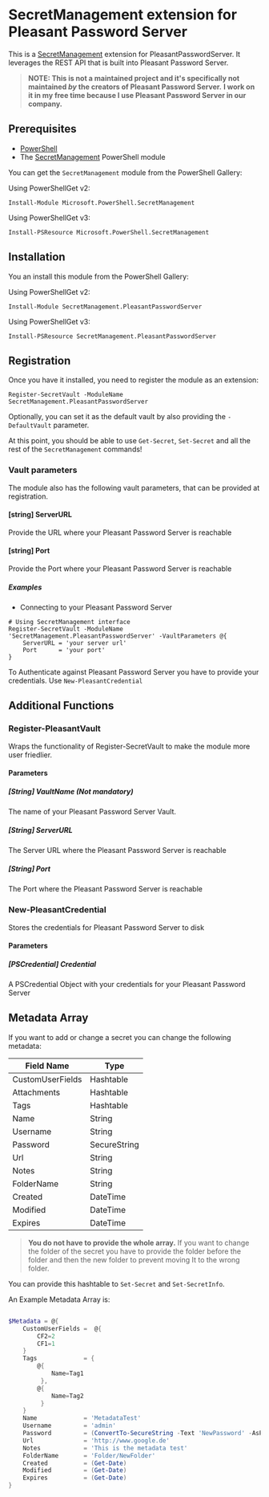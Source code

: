 # SecretManagement extension for Pleasant Password Server

This is a [SecretManagement](https://github.com/PowerShell/SecretManagement) extension for PleasantPasswordServer. It leverages the REST API that
is built into Pleasant Password Server.

> **NOTE: This is not a maintained project and it's specifically not maintained _by_ the creators of Pleasant Password Server.**
> **I work on it in my free time because I use Pleasant Password Server in our company.**

## Prerequisites

* [PowerShell](https://github.com/PowerShell/PowerShell)
* The [SecretManagement](https://github.com/PowerShell/SecretManagement) PowerShell module

You can get the `SecretManagement` module from the PowerShell Gallery:

Using PowerShellGet v2:

```pwsh
Install-Module Microsoft.PowerShell.SecretManagement
```

Using PowerShellGet v3:

```pwsh
Install-PSResource Microsoft.PowerShell.SecretManagement
```

## Installation

You an install this module from the PowerShell Gallery:

Using PowerShellGet v2:

```pwsh
Install-Module SecretManagement.PleasantPasswordServer
```

Using PowerShellGet v3:

```pwsh
Install-PSResource SecretManagement.PleasantPasswordServer
```

## Registration

Once you have it installed,
you need to register the module as an extension:

```pwsh
Register-SecretVault -ModuleName SecretManagement.PleasantPasswordServer
```

Optionally, you can set it as the default vault by also providing the
`-DefaultVault`
parameter.

At this point,
you should be able to use
`Get-Secret`, `Set-Secret`
and all the rest of the
`SecretManagement`
commands!

### Vault parameters

The module also has the following vault parameters, that can be provided at registration.

#### [string] ServerURL

Provide the URL where your Pleasant Password Server is reachable

#### [string] Port

Provide the Port where your Pleasant Password Server is reachable

##### Examples

* Connecting to your Pleasant Password Server

```pwsh
# Using SecretManagement interface
Register-SecretVault -ModuleName 'SecretManagement.PleasantPasswordServer' -VaultParameters @{
    ServerURL = 'your server url'
    Port      = 'your port'
}
```

To Authenticate against Pleasant Password Server you have to provide your
credentials. Use `New-PleasantCredential`

## Additional Functions

### Register-PleasantVault

Wraps the functionality of Register-SecretVault to make the module more user friedlier.

#### Parameters

##### [String] VaultName (Not mandatory)

The name of your Pleasant Password Server Vault.

##### [String] ServerURL

The Server URL where the Pleasant Password Server is reachable

##### [String] Port

The Port where the Pleasant Password Server is reachable

### New-PleasantCredential

Stores the credentials for Pleasant Password Server to disk

#### Parameters

##### [PSCredential] Credential

A PSCredential Object with your credentials for your Pleasant Password Server

## Metadata Array

If you want to add or change a secret you can change the following metadata:

| Field Name       | Type         |
| ---------------- | ------------ |
| CustomUserFields | Hashtable    |
| Attachments      | Hashtable    |
| Tags             | Hashtable    |
| Name             | String       |
| Username         | String       |
| Password         | SecureString |
| Url              | String       |
| Notes            | String       |
| FolderName       | String       |
| Created          | DateTime     |
| Modified         | DateTime     |
| Expires          | DateTime     |

> **You do not have to provide the whole array.**
> If you want to change the folder of the secret you have to provide
> the folder before the folder and then the new folder to prevent
> moving It to the wrong folder.

You can provide this hashtable to `Set-Secret` and `Set-SecretInfo`.

An Example Metadata Array is:

```powershell

$Metadata = @{
    CustomUserFields =  @{
        CF2=2
        CF1=1
    }
    Tags             = {
        @{
            Name=Tag1
         },
        @{
            Name=Tag2
         }
    }
    Name             = 'MetadataTest'
    Username         = 'admin'
    Password         = (ConvertTo-SecureString -Text 'NewPassword' -AsPlainText -Force)
    Url              = 'http://www.google.de'
    Notes            = 'This is the metadata test'
    FolderName       = 'Folder/NewFolder'
    Created          = (Get-Date)
    Modified         = (Get-Date)
    Expires          = (Get-Date)
}

```
